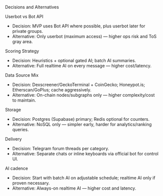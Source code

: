 Decisions and Alternatives

Userbot vs Bot API
- Decision: MVP uses Bot API where possible, plus userbot later for private groups.
- Alternative: Only userbot (maximum access) — higher ops risk and ToS gray area.

Scoring Strategy
- Decision: Heuristics + optional gated AI; batch AI summaries.
- Alternative: Full realtime AI on every message — higher cost/latency.

Data Source Mix
- Decision: Dexscreener/GeckoTerminal + CoinGecko; Honeypot.is; Etherscan/GoPlus; cache aggressively.
- Alternative: On-chain nodes/subgraphs only — higher complexity/cost to maintain.

Storage
- Decision: Postgres (Supabase) primary; Redis optional for counters.
- Alternative: NoSQL only — simpler early, harder for analytics/ranking queries.

Delivery
- Decision: Telegram forum threads per category.
- Alternative: Separate chats or inline keyboards via official bot for control UI.

AI cadence
- Decision: Start with batch AI on adjustable schedule; realtime AI only if proven necessary.
- Alternative: Always-on realtime AI — higher cost and latency.



